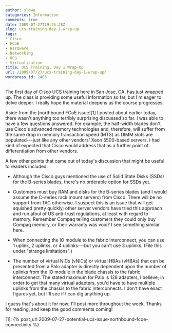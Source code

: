 ```yaml
---
author: slowe
categories: Information
comments: true
date: 2009-07-27T19:25:28Z
slug: ucs-training-day-1-wrap-up
tags:
- Cisco
- FCoE
- Hardware
- Networking
- UCS
- Virtualization
title: UCS Training, Day 1 Wrap-Up
url: /2009/07/27/ucs-training-day-1-wrap-up/
wordpress_id: 1485
---
```


The first day of Cisco UCS training here in San Jose, CA, has just wrapped up. The class is providing some useful information so far, but I'm eager to delve deeper. I really hope the material deepens as the course progresses.

Aside from the [northbound FCoE issue][1] I posted about earlier today, there wasn't anything too terribly surprising discussed so far. I was able to have a few questions answered. For example, the half-width blades don't use Cisco's advanced memory technologies and, therefore, will suffer from the same drop in memory transaction speed (MTS) as DIMM slots are populated---just like any other vendors' Xeon 5500-based servers. I had kind of expected that Cisco would address that as a further point of differentiation from other vendors.

A few other points that came out of today's discussion that might be useful to readers included:

* Although the Cisco guys mentioned the use of Solid State Disks (SSDs) for the B-series blades, there's no orderable option for SSDs yet.

* Customers must buy RAM and disks for the B-series blades (and I would assume the C-series rack mount servers) from Cisco. There will be no support from TAC otherwise. I suspect this is an issue that will get squished pretty quickly; other server vendors have tried this approach and run afoul of US anti-trust regulations, at least with regard to memory. Remember Compaq telling customers they could only buy Compaq memory, or their warranty was void? I see something similar here.

* When connecting the IO module to the fabric interconnect, you can use 1 uplink, 2 uplinks, or 4 uplinks---but you can't use 3 uplinks. (File this under "strange limitations".)

* The number of virtual NICs (vNICs) or virtual HBAs (vHBAs) that can be presented from a Palo adapter is directly dependent upon the number of uplinks from the IO module in the blade chassis to the fabric interconnect. The stated maximum for Palo is 128 adapters, I believe; in order to get that many virtual adapters, you'd have to have multiple uplinks from the chassis to the fabric interconnects. I don't have exact figures yet, but I'll see if I can dig anything up.

I guess that's about it for now; I'll post more throughout the week. Thanks for reading, and keep the good comments coming!

[1]: {% post_url 2009-07-27-potential-ucs-issue-northbound-fcoe-connectivity %}
